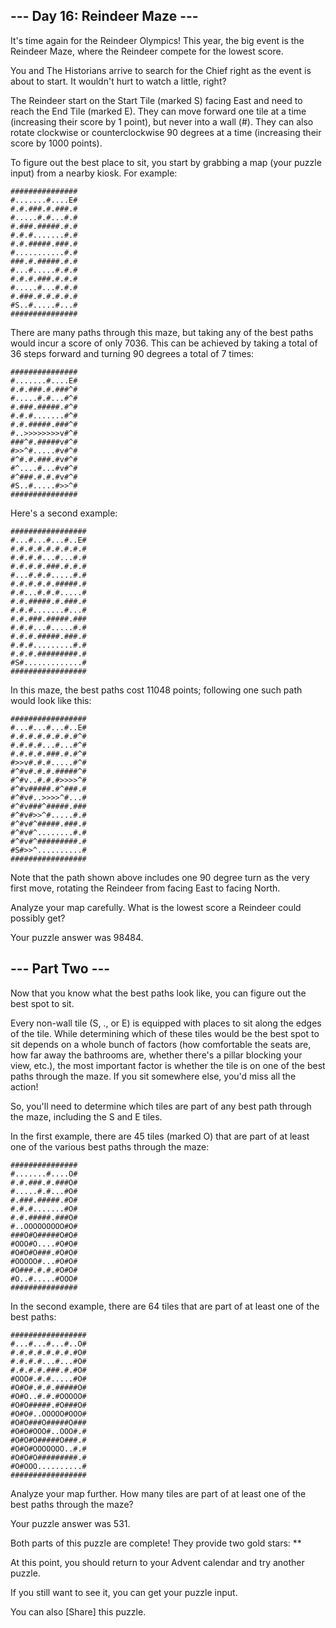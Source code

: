 ﻿## --- Day 16: Reindeer Maze ---

It's time again for the Reindeer Olympics! This year, the big event is the Reindeer Maze, where the Reindeer compete for the lowest score.

You and The Historians arrive to search for the Chief right as the event is about to start. It wouldn't hurt to watch a little, right?

The Reindeer start on the Start Tile (marked S) facing East and need to reach the End Tile (marked E). They can move forward one tile at a time (increasing their score by 1 point), but never into a wall (#). They can also rotate clockwise or counterclockwise 90 degrees at a time (increasing their score by 1000 points).

To figure out the best place to sit, you start by grabbing a map (your puzzle input) from a nearby kiosk. For example:

	###############
	#.......#....E#
	#.#.###.#.###.#
	#.....#.#...#.#
	#.###.#####.#.#
	#.#.#.......#.#
	#.#.#####.###.#
	#...........#.#
	###.#.#####.#.#
	#...#.....#.#.#
	#.#.#.###.#.#.#
	#.....#...#.#.#
	#.###.#.#.#.#.#
	#S..#.....#...#
	###############

There are many paths through this maze, but taking any of the best paths would incur a score of only 7036. This can be achieved by taking a total of 36 steps forward and turning 90 degrees a total of 7 times:


	###############
	#.......#....E#
	#.#.###.#.###^#
	#.....#.#...#^#
	#.###.#####.#^#
	#.#.#.......#^#
	#.#.#####.###^#
	#..>>>>>>>>v#^#
	###^#.#####v#^#
	#>>^#.....#v#^#
	#^#.#.###.#v#^#
	#^....#...#v#^#
	#^###.#.#.#v#^#
	#S..#.....#>>^#
	###############

Here's a second example:

	#################
	#...#...#...#..E#
	#.#.#.#.#.#.#.#.#
	#.#.#.#...#...#.#
	#.#.#.#.###.#.#.#
	#...#.#.#.....#.#
	#.#.#.#.#.#####.#
	#.#...#.#.#.....#
	#.#.#####.#.###.#
	#.#.#.......#...#
	#.#.###.#####.###
	#.#.#...#.....#.#
	#.#.#.#####.###.#
	#.#.#.........#.#
	#.#.#.#########.#
	#S#.............#
	#################

In this maze, the best paths cost 11048 points; following one such path would look like this:

	#################
	#...#...#...#..E#
	#.#.#.#.#.#.#.#^#
	#.#.#.#...#...#^#
	#.#.#.#.###.#.#^#
	#>>v#.#.#.....#^#
	#^#v#.#.#.#####^#
	#^#v..#.#.#>>>>^#
	#^#v#####.#^###.#
	#^#v#..>>>>^#...#
	#^#v###^#####.###
	#^#v#>>^#.....#.#
	#^#v#^#####.###.#
	#^#v#^........#.#
	#^#v#^#########.#
	#S#>>^..........#
	#################

Note that the path shown above includes one 90 degree turn as the very first move, rotating the Reindeer from facing East to facing North.

Analyze your map carefully. What is the lowest score a Reindeer could possibly get?

Your puzzle answer was 98484.

## --- Part Two ---

Now that you know what the best paths look like, you can figure out the best spot to sit.

Every non-wall tile (S, ., or E) is equipped with places to sit along the edges of the tile. While determining which of these tiles would be the best spot to sit depends on a whole bunch of factors (how comfortable the seats are, how far away the bathrooms are, whether there's a pillar blocking your view, etc.), the most important factor is whether the tile is on one of the best paths through the maze. If you sit somewhere else, you'd miss all the action!

So, you'll need to determine which tiles are part of any best path through the maze, including the S and E tiles.

In the first example, there are 45 tiles (marked O) that are part of at least one of the various best paths through the maze:

	###############
	#.......#....O#
	#.#.###.#.###O#
	#.....#.#...#O#
	#.###.#####.#O#
	#.#.#.......#O#
	#.#.#####.###O#
	#..OOOOOOOOO#O#
	###O#O#####O#O#
	#OOO#O....#O#O#
	#O#O#O###.#O#O#
	#OOOOO#...#O#O#
	#O###.#.#.#O#O#
	#O..#.....#OOO#
	###############

In the second example, there are 64 tiles that are part of at least one of the best paths:

	#################
	#...#...#...#..O#
	#.#.#.#.#.#.#.#O#
	#.#.#.#...#...#O#
	#.#.#.#.###.#.#O#
	#OOO#.#.#.....#O#
	#O#O#.#.#.#####O#
	#O#O..#.#.#OOOOO#
	#O#O#####.#O###O#
	#O#O#..OOOOO#OOO#
	#O#O###O#####O###
	#O#O#OOO#..OOO#.#
	#O#O#O#####O###.#
	#O#O#OOOOOOO..#.#
	#O#O#O#########.#
	#O#OOO..........#
	#################

Analyze your map further. How many tiles are part of at least one of the best paths through the maze?

Your puzzle answer was 531.

Both parts of this puzzle are complete! They provide two gold stars: **

At this point, you should return to your Advent calendar and try another puzzle.

If you still want to see it, you can get your puzzle input.

You can also [Share] this puzzle.